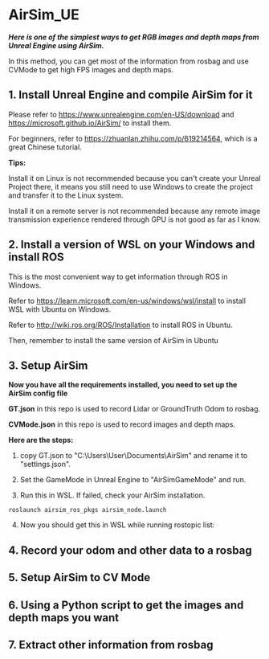 # AirSim_UE
***Here is one of the simplest ways to get RGB images and depth maps from Unreal Engine using AirSim.***

In this method, you can get most of the information from rosbag and use CVMode to get high FPS images and depth maps.

## 1. Install Unreal Engine and compile AirSim for it
Please refer to https://www.unrealengine.com/en-US/download and https://microsoft.github.io/AirSim/ to install them.

For beginners, refer to https://zhuanlan.zhihu.com/p/619214564, which is a great Chinese tutorial.

**Tips:** 

Install it on Linux is not recommended because you can't create your Unreal Project there, it means you still need to use Windows to create the project and transfer it to the Linux system.

Install it on a remote server is not recommended because any remote image transmission experience rendered through GPU is not good as far as I know.

## 2. Install a version of WSL on your Windows and install ROS
This is the most convenient way to get information through ROS in Windows.

Refer to https://learn.microsoft.com/en-us/windows/wsl/install to install WSL with Ubuntu on Windows.

Refer to http://wiki.ros.org/ROS/Installation to install ROS in Ubuntu.

Then, remember to install the same version of AirSim in Ubuntu

## 3. Setup AirSim

**Now you have all the requirements installed, you need to set up the AirSim config file**

**GT.json** in this repo is used to record Lidar or GroundTruth Odom to rosbag.

**CVMode.json** in this repo is used to record images and depth maps.

**Here are the steps:**

1. copy GT.json to "C:\Users\User\Documents\AirSim" and rename it to "settings.json".

2. Set the GameMode in Unreal Engine to "AirSimGameMode" and run.

3. Run this in WSL. If failed, check your AirSim installation.
```console
roslaunch airsim_ros_pkgs airsim_node.launch
```

4. Now you should get this in WSL while running rostopic list:

## 4. Record your odom and other data to a rosbag


## 5. Setup AirSim to CV Mode


## 6. Using a Python script to get the images and depth maps you want


## 7. Extract other information from rosbag
